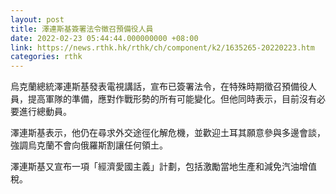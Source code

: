 ```yaml
---
layout: post
title: 澤連斯基簽署法令徵召預備役人員
date: 2022-02-23 05:44:44.000000000 +08:00
link: https://news.rthk.hk/rthk/ch/component/k2/1635265-20220223.htm
categories: rthk
---
```


烏克蘭總統澤連斯基發表電視講話，宣布已簽署法令，在特殊時期徵召預備役人員，提高軍隊的準備，應對作戰形勢的所有可能變化。但他同時表示，目前沒有必要進行總動員。

澤連斯基表示，他仍在尋求外交途徑化解危機，並歡迎土耳其願意參與多邊會談，強調烏克蘭不會向俄羅斯割讓任何領土。

澤連斯基又宣布一項「經濟愛國主義」計劃，包括激勵當地生產和減免汽油增值稅。
